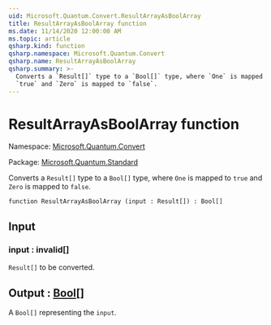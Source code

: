 ```yaml
---
uid: Microsoft.Quantum.Convert.ResultArrayAsBoolArray
title: ResultArrayAsBoolArray function
ms.date: 11/14/2020 12:00:00 AM
ms.topic: article
qsharp.kind: function
qsharp.namespace: Microsoft.Quantum.Convert
qsharp.name: ResultArrayAsBoolArray
qsharp.summary: >-
  Converts a `Result[]` type to a `Bool[]` type, where `One` is mapped to
  `true` and `Zero` is mapped to `false`.
---
```


# ResultArrayAsBoolArray function

Namespace: [Microsoft.Quantum.Convert](xref:Microsoft.Quantum.Convert)

Package: [Microsoft.Quantum.Standard](https://nuget.org/packages/Microsoft.Quantum.Standard)


Converts a `Result[]` type to a `Bool[]` type, where `One` is mapped to`true` and `Zero` is mapped to `false`.

```qsharp
function ResultArrayAsBoolArray (input : Result[]) : Bool[]
```


## Input

### input : __invalid<Result>__[]

`Result[]` to be converted.



## Output : [Bool](xref:microsoft.quantum.lang-ref.bool)[]

A `Bool[]` representing the `input`.